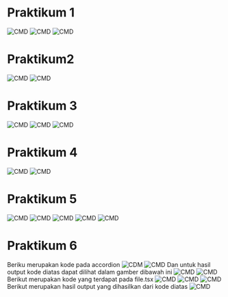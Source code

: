 # Praktikum 1
![CMD](/praktikum2/04-event-state/img/prak1button.png)
![CMD](/praktikum2/04-event-state/img/Prak1page.png)
![CMD](/praktikum2/04-event-state/img/prak1hasil.png)

# Praktikum2
![CMD](/praktikum2/04-event-state/img/prak2button.png)
![CMD](/praktikum2/04-event-state/img/prak2page.png)

# Praktikum 3
![CMD](/praktikum2/04-event-state/img/prak3button.png)
![CMD](/praktikum2/04-event-state/img/prak3page.png)
![CMD](/praktikum2/04-event-state/img/prak3propagation.png)

# Praktikum 4
![CMD](/praktikum2/04-event-state/img/prak4article.png)
![CMD](/praktikum2/04-event-state/img/prak4gallery.png)

# Praktikum 5
![CMD](/praktikum2/04-event-state/img/prak5form1.png)
![CMD](/praktikum2/04-event-state/img/prak5form2.png)
![CMD](/praktikum2/04-event-state/img/prak5form3.png)
![CMD](/praktikum2/04-event-state/img/prak5form4.png)
![CMD](/praktikum2/04-event-state/img/prak5page.png)

# Praktikum 6
Beriku merupakan kode pada accordion
![CDM](/praktikum2/04-event-state/img/prak6accordion1.png)
![CMD](/praktikum2/04-event-state/img/prak6accordion2.png)
Dan untuk hasil output kode diatas dapat dilihat dalam gamber dibawah ini
![CMD](/praktikum2/04-event-state/img/prak6hasilsebelumchat1.png)
![CMD](/praktikum2/04-event-state/img/prak6hasilsebelumchat2.png)
Berikut merupakan kode yang terdapat pada file.tsx
![CMD](/praktikum2/04-event-state/img/prak6chat1.png)
![CMD](/praktikum2/04-event-state/img/prak6chat2.png)
![CMD](/praktikum2/04-event-state/img/prak6chat3.png)
Berikut merupakan hasil output yang dihasilkan dari kode diatas
![CMD](/praktikum2/04-event-state/img/prak6chat.png)
